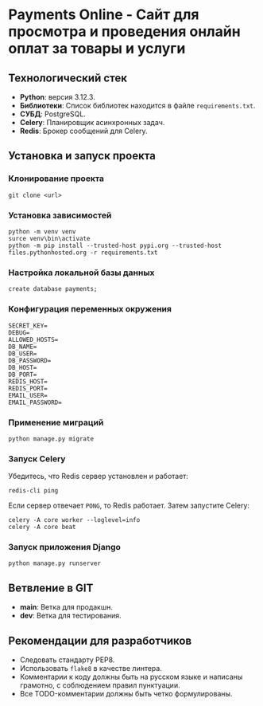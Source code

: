 # Payments Online - Сайт для просмотра и проведения онлайн оплат за товары и услуги

## Технологический стек
- **Python**: версия 3.12.3.
- **Библиотеки**: Список библиотек находится в файле `requirements.txt`.
- **СУБД**: PostgreSQL.
- **Celery**: Планировщик асинхронных задач.
- **Redis**: Брокер сообщений для Celery.
## Установка и запуск проекта
### Клонирование проекта
```
git clone <url>
```
### Установка зависимостей
```
python -m venv venv
surce venv\bin\activate
python -m pip install --trusted-host pypi.org --trusted-host files.pythonhosted.org -r requirements.txt
```
### Настройка локальной базы данных
```
create database payments;
```
### Конфигурация переменных окружения
```
SECRET_KEY=
DEBUG=
ALLOWED_HOSTS=
DB_NAME=
DB_USER=
DB_PASSWORD=
DB_HOST=
DB_PORT=
REDIS_HOST=
REDIS_PORT=
EMAIL_USER=
EMAIL_PASSWORD=
```
### Применение миграций
```
python manage.py migrate
```
### Запуск Celery
Убедитесь, что Redis сервер установлен и работает:
```
redis-cli ping
```
Если сервер отвечает `PONG`, то Redis работает. Затем запустите Celery:
```
celery -A core worker --loglevel=info
celery -A core beat
```  
### Запуск приложения Django
```
python manage.py runserver
```
## Ветвление в GIT
- **main**: Ветка для продакшн.
- **dev**: Ветка для тестирования.
## Рекомендации для разработчиков
- Следовать стандарту PEP8.
- Использовать `flake8` в качестве линтера.
- Комментарии к коду должны быть на русском языке и написаны грамотно, с соблюдением правил пунктуации.
- Все TODO-комментарии должны быть четко формулированы.